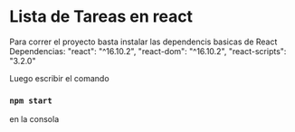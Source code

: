 # Lista de Tareas en react

Para correr el proyecto basta instalar las dependencis basicas de React
Dependencias:
"react": "^16.10.2",
"react-dom": "^16.10.2",
"react-scripts": "3.2.0"

Luego escribir el comando
### `npm start` 
en la consola